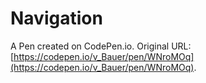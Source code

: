 # Navigation

A Pen created on CodePen.io. Original URL: [https://codepen.io/v_Bauer/pen/WNroMOq](https://codepen.io/v_Bauer/pen/WNroMOq).


